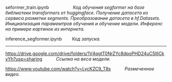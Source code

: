 seformer_train.ipynb     $~~~~~~~~~~~~~~~~~$             _Код обучения segformer на базе библиотеки transformers от huggingface. Получение датасета из сервиса разметки segments. Преобразование датасета в hf.Datasets. Инициализация парамемтров обучения и обучение модели. Инференс на примере картинок из интернета._

inference_segformer.ipynb  $~~~~~~$ _Код запуска._


***

https://drive.google.com/drive/folders/1V4qgtT0NrZYc8dpoPHD24uC5llICkvYh?usp=sharing     $~~~~~~~~~$  _Ссылка на веса модели._

https://www.youtube.com/watch?v=LycKZC9_T8s  $~~~~~~~~~$  _Размеченное видео._
